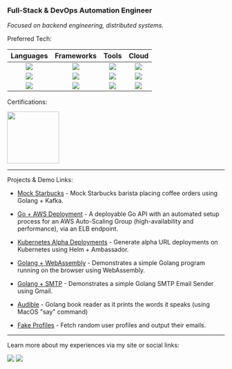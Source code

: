 ### Full-Stack & DevOps Automation Engineer 

_Focused on backend engineering, distributed systems._

Preferred Tech:

| Languages  | Frameworks | Tools | Cloud |
| :---: | :---: | :---: | :---: |
| <a href="#"><img src="https://img.shields.io/badge/go-%2300ADD8.svg?&style=for-the-badge&logo=go&logoColor=white" /></a> | <a href="#"><img src="https://img.shields.io/badge/express.js%20-%23404d59.svg?&style=for-the-badge"/></a>  | <a href="#"><img src="https://img.shields.io/badge/kubernetes%20-%23326ce5.svg?&style=for-the-badge&logo=kubernetes&logoColor=white"/></a> | <a href="#"><img src="https://img.shields.io/badge/AWS%20-%23FF9900.svg?&style=for-the-badge&logo=amazon-aws&logoColor=white"/></a> |
| <a href="#"><img src="https://img.shields.io/badge/node.js%20-%2343853D.svg?&style=for-the-badge&logo=node.js&logoColor=white"/></a> | <a href="#"><img src="https://img.shields.io/badge/react%20-%2320232a.svg?&style=for-the-badge&logo=react&logoColor=%2361DAFB"/></a> | <a href="#"><img src="https://img.shields.io/badge/terraform%20-%23623CE4.svg?style=for-the-badge&logo=terraform&logoColor=white"/></a> | <a href="#"><img src="https://img.shields.io/badge/GCP%20-%234285F4.svg?&style=for-the-badge&logo=google-cloud&logoColor=white"/></a> |
| <a href="#"><img src="https://img.shields.io/badge/python%20-%2314354C.svg?&style=for-the-badge&logo=python&logoColor=white"/></a> | <a href="#"><img src="https://img.shields.io/badge/vuejs%20-%2335495e.svg?&style=for-the-badge&logo=vue.js&logoColor=%234FC08D"/></a> | <a href="#"><img src="https://img.shields.io/badge/jenkins%20-%232C5263.svg?&style=for-the-badge&logo=jenkins&logoColor=white"/></a> | <a href="#"><img src="https://img.shields.io/badge/heroku%20-%23430098.svg?&style=for-the-badge&logo=heroku&logoColor=white"/></a> |

Certifications:

<a href="https://www.youracclaim.com/users/josue/badges"><img width=120 src="https://josue.io/aws_cert_soa_trans.png"></a>

----

Projects & Demo Links:

- [Mock Starbucks](https://github.com/josue/mock-starbucks) - Mock Starbucks barista placing coffee orders using Golang + Kafka.

- [Go + AWS Deployment](https://github.com/josue/demo-go-api-aws-asg) - A deployable Go API with an automated setup process for an AWS Auto-Scaling Group (high-availability and performance), via an ELB endpoint.

- [Kubernetes Alpha Deployments](https://github.com/josue/k8s-alpha-deployments) - Generate alpha URL deployments on Kubernetes using Helm + Ambassador.

- [Golang + WebAssembly](https://github.com/josue/golang-wasm) - Demonstrates a simple Golang program running on the browser using WebAssembly.

- [Golang + SMTP](https://github.com/josue/mailer) - Demonstrates a simple Golang SMTP Email Sender using Gmail.

- [Audible](https://gist.github.com/josue/62379312c6c9828291b9341714199108) - Golang book reader as it prints the words it speaks (using MacOS "say" command)

- [Fake Profiles](https://gist.github.com/josue/d5271bdfb36e1fad8e07b6ad9cd97629) - Fetch random user profiles and output their emails.

----

Learn more about my experiences via my site or social links:

<a href="https://josuerodriguez.com"><img src="https://img.shields.io/badge/Personal-%23224499.svg?&style=for-the-badge&logoColor=white" /></a>   <a href="https://www.linkedin.com/in/josuerodriguez/"><img src="https://img.shields.io/badge/linkedin-%230077B5.svg?&style=for-the-badge&logo=linkedin&logoColor=white"/></a>
